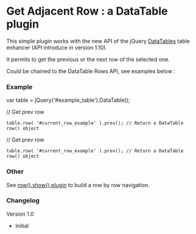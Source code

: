 # Get Adjacent Row : a DataTable plugin

This simple plugin works with the new API of the jQuery [DataTables](http://datatables.net) table enhancer (API introduce in version 1.10).

It permits to get the previous or the next row of the selected one.

Could be chained to the DataTable Rows API, see examples below : 

### Example

var table = jQuery('#example_table').DataTable();

// Get prev row
    
    table.row( '#current_row_example' ).prev(); // Return a DataTable row() object

// Get prev row
    
    table.row( '#current_row_example' ).prev(); // Return a DataTable row() object


### Other

See [row().show() plugin](https://github.com/edouardl/datatable-show-row) to build a row by row navigation.

### Changelog

Version 1.0
* Initial

